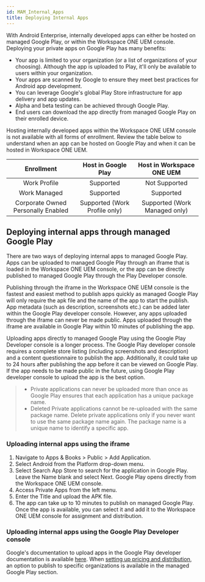 ```yaml
---
id: MAM_Internal_Apps
title: Deploying Internal Apps
---
```


With Android Enterprise, internally developed apps can either be hosted on managed Google Play, or within the Workspace ONE UEM console. Deploying your private apps on Google Play has many benefits:

* Your app is limited to your organization (or a list of organizations of your choosing). Although the app is uploaded to Play, it'll only be available to users within your organization.
* Your apps are scanned by Google to ensure they meet best practices for Android app development.
* You can leverage Google's global Play Store infrastructure for app delivery and app updates.
* Alpha and beta testing can be achieved through Google Play.
* End users can download the app directly from managed Google Play on their enrolled device.

Hosting internally developed apps within the Workspace ONE UEM console is not available with all forms of enrollment. Review the table below to understand when an app can be hosted on Google Play and when it can be hosted in Workspace ONE UEM.

|             Enrollment             |      Host in Google Play      |   Host in Workspace ONE UEM   |
|:----------------------------------:|:-----------------------------:|:-----------------------------:|
|            Work Profile            |           Supported           |         Not Supported         |
|            Work Managed            |           Supported           |           Supported           |
| Corporate Owned Personally Enabled | Supported (Work Profile only) | Supported (Work Managed only) |

## Deploying internal apps through managed Google Play

There are two ways of deploying internal apps to managed Google Play. Apps can be uploaded to managed Google Play through an iframe that is loaded in the Workspace ONE UEM console, or the app can be directly published to managed Google Play through the Play Developer console.

Publishing through the iframe in the Workspace ONE UEM console is the fastest and easiest method to publish apps quickly as managed Google Play will only require the apk file and the name of the app to start the publish. App metadata (such as description, screenshots etc.) can be added later within the Google Play developer console. However, any apps uploaded through the iframe can never be made public. Apps uploaded through the iframe are available in Google Play within 10 minutes of publishing the app.

Uploading apps directly to managed Google Play using the Google Play Developer console is a longer process. The Google Play developer console requires a complete store listing (including screenshots and description) and a content questionnaire to publish the app. Additionally, it could take up to 24 hours after publishing the app before it can be viewed on Google Play. If the app needs to be made public in the future, using Google Play developer console to upload the app is the best option.

>* Private applications can never be uploaded more than once as Google Play ensures that each application has a unique package name.
>* Deleted Private applications cannot be re-uploaded with the same package name. Delete private applications only if you never want to use the same package name again. The package name is a unique name to identify a specific app.

### Uploading internal apps using the iframe

1. Navigate to Apps & Books > Public > Add Application.
2. Select Android from the Platform drop-down menu.
3. Select Search App Store to search for the application in Google Play. Leave the Name blank and select Next. Google Play opens directly from the Workspace ONE UEM console.
4. Access Private Apps from the left menu.
5. Enter the Title and upload the APK file.
6. The app can take up to 10 minutes to publish on managed Google Play. Once the app is available, you can select it and add it to the Workspace ONE UEM console for assignment and distribution.

### Uploading internal apps using the Google Play Developer console

Google's documentation to upload apps in the Google Play developer documentation is available [here](https://support.google.com/googleplay/android-developer/answer/113469?hl=en&ref_topic=7072031). When [setting up pricing and distribution](https://support.google.com/googleplay/android-developer/answer/6334373), an option to publish to specific organizations is available in the managed Google Play section. 
